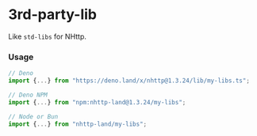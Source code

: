 # 3rd-party-lib

Like `std-libs` for NHttp.

### Usage

```ts
// Deno
import {...} from "https://deno.land/x/nhttp@1.3.24/lib/my-libs.ts";

// Deno NPM
import {...} from "npm:nhttp-land@1.3.24/my-libs";

// Node or Bun
import {...} from "nhttp-land/my-libs";
```
